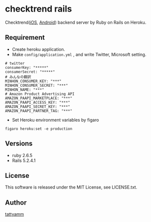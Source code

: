 # checktrend rails

Checktrend([iOS](https://itunes.apple.com/jp/app/checktrend-chekkutorendo/id397153166?mt=8), [Android](https://play.google.com/store/apps/details?id=jp.tattyamm.android.checktrend)) backend server by Ruby on Rails on Heroku.

## Requirement
* Create heroku application.
* Make ```config/application.yml``` , and write Twitter, Microsoft setting.

```
# twitter
consumerKey: "*****"
consumerSecret: "*****"
# みんなの翻訳
MINHON_CONSUMER_KEY: "***"
MINHON_CONSUMER_SECRET: "***"
MINHON_NAME: "***"
# Amazon Product Advertising API
AMAZON_PAAPI_MARKETPLACE: "***"
AMAZON_PAAPI_ACCESS_KEY: "***"
AMAZON_PAAPI_SECRET_KEY: "***"
AMAZON_PAAPI_PARTNER_TAG: "***"
```

* Set Heroku environment variables by figaro

```
figaro heroku:set -e production
```


## Versions
* ruby 2.6.5
* Rails 5.2.4.1

## License
This software is released under the MIT License, see LICENSE.txt.

## Author
[tattyamm](https://twitter.com/tattyamm)
